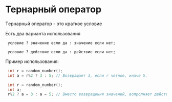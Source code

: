 # Тернарный оператор

Tернарный оператор - это краткое условие

Есть два варианта использования

```
 условие ? значение если да : значение если нет;
```

```
 условие ? действие если да : действие если нет;
```

​Пример использования:

```c++
 int r = random_number();
 int a = r%2 ? 3 : 5; // Возвращает 3, если r четное, иначе 5.
```

```c++
 int r = random_number();
 int a;
 r%2 ? a = 3 : a = 5; // Вместо возвращения значений, вопролняет действие.
```

